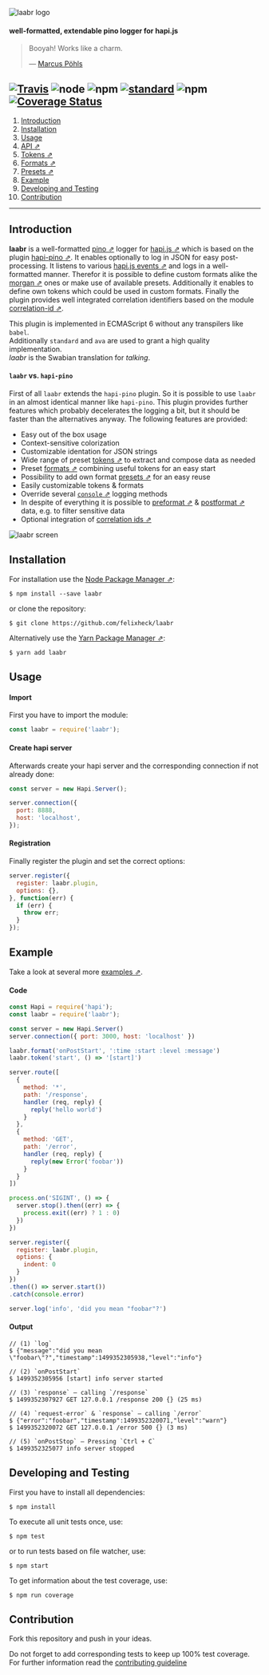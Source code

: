 ![laabr logo](https://github.com/felixheck/laabr/raw/master/assets/logo.png)
#### well-formatted, extendable pino logger for hapi.js

> Booyah! Works like a charm.
>
> &mdash; [Marcus Pöhls](https://futurestud.io/tutorials/author/marcus/)

[![Travis](https://img.shields.io/travis/felixheck/wurst.svg)](https://travis-ci.org/felixheck/laabr/builds/) ![node](https://img.shields.io/node/v/laabr.svg) ![npm](https://img.shields.io/npm/dt/laabr.svg) [![standard](https://img.shields.io/badge/code_style-standard-brightgreen.svg)](http://standardjs.com/) ![npm](https://img.shields.io/npm/l/laabr.svg) [![Coverage Status](https://coveralls.io/repos/github/felixheck/laabr/badge.svg?branch=master)](https://coveralls.io/github/felixheck/laabr?branch=master)
---

1. [Introduction](#introduction)
2. [Installation](#installation)
3. [Usage](#usage)
4. [API ⇗](docs/api.md)
5. [Tokens ⇗](docs/tokens-formats-presets.md#tokens)
5. [Formats ⇗](docs/tokens-formats-presets.md#formats)
7. [Presets ⇗](docs/tokens-formats-presets.md#presets)
8. [Example](#example)
9. [Developing and Testing](#developing-and-testing)
10. [Contribution](#contribution)

---

## Introduction
**laabr** is a well-formatted [pino ⇗](https://github.com/pinojs/pino) logger for [hapi.js ⇗](https://github.com/hapijs/hapi) which is based on the plugin [hapi-pino ⇗](https://github.com/pinojs/hapi-pino). It enables optionally to log in JSON for easy post-processing. It listens to various [hapi.js events ⇗](docs/tokens-formats-presets.md#formats) and logs in a well-formatted manner. Therefor it is possible to define custom formats alike the [morgan ⇗](https://github.com/expressjs/morgan) ones or make use of available presets. Additionally it enables to define own tokens which could be used in custom formats. Finally the plugin provides well integrated correlation identifiers based on the module [correlation-id ⇗](https://github.com/toboid/correlation-id).

This plugin is implemented in ECMAScript 6 without any transpilers like `babel`.<br/>
Additionally `standard` and `ava` are used to grant a high quality implementation.<br/>
*laabr* is the Swabian translation for *talking*.

#### `laabr` vs. `hapi-pino`
First of all `laabr` extends the `hapi-pino` plugin. So it is possible to use `laabr` in an almost identical manner like `hapi-pino`. This plugin provides further features which probably decelerates the logging a bit, but it should be faster than the alternatives anyway. The following features are provided:

- Easy out of the box usage
- Context-sensitive colorization
- Customizable identation for JSON strings
- Wide range of preset [tokens ⇗](docs/tokens-formats-presets.md#tokens) to extract and compose data as needed
- Preset [formats ⇗](docs/tokens-formats-presets.md#formats) combining useful tokens for an easy start
- Possibility to add own format [presets ⇗](docs/tokens-formats-presets.md#presets) for an easy reuse
- Easily customizable tokens & formats
- Override several [`console` ⇗](https://developer.mozilla.org/en-US/docs/Web/API/Console) logging methods
- In despite of everything it is possible to [preformat ⇗](docs/api.md#user-content-preformatter) & [postformat ⇗](docs/api.md#user-content-postformatter) data, e.g. to filter sensitive data
- Optional integration of [correlation ids ⇗](docs/api.md#correlator)

![laabr screen](https://github.com/felixheck/laabr/raw/master/assets/screen.png)

## Installation
For installation use the [Node Package Manager ⇗](https://github.com/npm/npm):
```
$ npm install --save laabr
```

or clone the repository:
```
$ git clone https://github.com/felixheck/laabr
```

Alternatively use the [Yarn Package Manager ⇗](https://yarnpkg.com):
```
$ yarn add laabr
```

## Usage
#### Import
First you have to import the module:
``` js
const laabr = require('laabr');
```

#### Create hapi server
Afterwards create your hapi server and the corresponding connection if not already done:
``` js
const server = new Hapi.Server();

server.connection({
  port: 8888,
  host: 'localhost',
});
```

#### Registration
Finally register the plugin and set the correct options:
``` js
server.register({
  register: laabr.plugin,
  options: {},
}, function(err) {
  if (err) {
    throw err;
  }
});
```

## Example
Take a look at several more [examples ⇗](examples/).<br/>

#### Code

``` js
const Hapi = require('hapi');
const laabr = require('laabr');

const server = new Hapi.Server()
server.connection({ port: 3000, host: 'localhost' })

laabr.format('onPostStart', ':time :start :level :message')
laabr.token('start', () => '[start]')

server.route([
  {
    method: '*',
    path: '/response',
    handler (req, reply) {
      reply('hello world')
    }
  },
  {
    method: 'GET',
    path: '/error',
    handler (req, reply) {
      reply(new Error('foobar'))
    }
  }
])

process.on('SIGINT', () => {
  server.stop().then((err) => {
    process.exit((err) ? 1 : 0)
  })
})

server.register({
  register: laabr.plugin,
  options: {
    indent: 0
  }
})
.then(() => server.start())
.catch(console.error)

server.log('info', 'did you mean "foobar"?')
```

#### Output

```
// (1) `log`
$ {"message":"did you mean \"foobar\"?","timestamp":1499352305938,"level":"info"}

// (2) `onPostStart`
$ 1499352305956 [start] info server started

// (3) `response` – calling `/response`
$ 1499352307927 GET 127.0.0.1 /response 200 {} (25 ms)

// (4) `request-error` & `response` – calling `/error`
$ {"error":"foobar","timestamp":1499352320071,"level":"warn"}
$ 1499352320072 GET 127.0.0.1 /error 500 {} (3 ms)

// (5) `onPostStop` – Pressing `Ctrl + C`
$ 1499352325077 info server stopped
```

## Developing and Testing
First you have to install all dependencies:
```
$ npm install
```

To execute all unit tests once, use:
```
$ npm test
```

or to run tests based on file watcher, use:
```
$ npm start
```

To get information about the test coverage, use:
```
$ npm run coverage
```

## Contribution
Fork this repository and push in your ideas.

Do not forget to add corresponding tests to keep up 100% test coverage.<br/>
For further information read the [contributing guideline](CONTRIBUTING.md)
